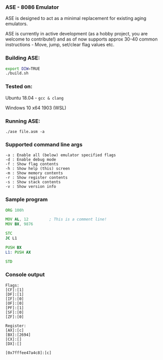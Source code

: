 ### ASE - 8086 Emulator
ASE is designed to act as a minimal replacement for existing aging emulators.

ASE is currently in active development (as a hobby project, you are welcome to contribute!) and as of now supports approx 30-40 common
instructions - Move, jump, set/clear flag values etc.

### Building ASE:

```bash
export DIW=TRUE
./build.sh
```

### Tested on:
Ubuntu 18.04 - `gcc & clang`

Windows 10 x64 1903 (WSL)

### Running ASE:

`./ase file.asm -a`

### Supported command line args
```
-a : Enable all (below) emulator specified flags
-d : Enable debug mode
-f : Show flag contents
-h : Show help (this) screen
-m : Show memory contents
-r : Show register contents
-s : Show stack contents
-v : Show version info
```

### Sample program

```asm
ORG 100h

MOV AL, 12         ; This is a comment line!
MOV BX, 9876

STC
JC L1

PUSH BX
L1: PUSH AX

STD
```

### Console output
```
Flags:
[CF]:[1]
[DF]:[1]
[IF]:[0]
[OF]:[0]
[PF]:[1]
[SF]:[0]
[ZF]:[0]

Register:
[AX]:[c]
[BX]:[2694]
[CX]:[]
[DX]:[]

[0x7fffee47a4c8]:[c]
```
